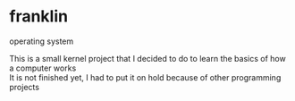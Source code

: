 # franklin
operating system

This is a small kernel project that I decided to do to learn the basics of how a computer works  
It is not finished yet, I had to put it on hold because of other programming projects
